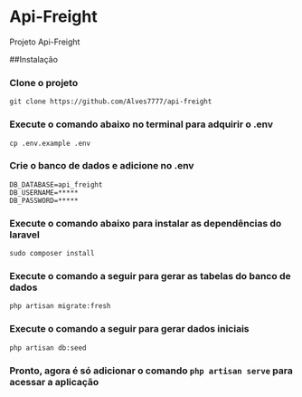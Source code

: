 # Api-Freight
Projeto Api-Freight

##Instalação

### Clone o projeto
`git clone https://github.com/Alves7777/api-freight`


### Execute o comando abaixo no terminal para adquirir o .env

`cp .env.example .env`

### Crie o banco de dados e adicione no .env

`DB_DATABASE=api_freight`<br>
 `DB_USERNAME=*****` <br>
 `DB_PASSWORD=*****`

### Execute o comando abaixo para instalar as dependências do laravel

`sudo composer install`

### Execute o comando a seguir para gerar as tabelas do banco de dados

`php artisan migrate:fresh`

### Execute o comando a seguir para gerar dados iniciais

`php artisan db:seed`

### Pronto, agora é só adicionar o comando `php artisan serve` para acessar a aplicação

